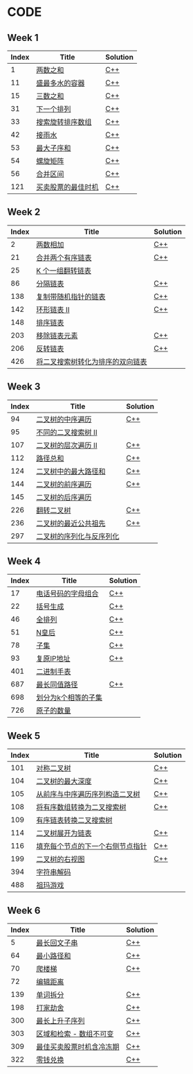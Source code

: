 # CODE

## Week 1

| Index | Title                                                        | Solution                                                     |
| ----- | ------------------------------------------------------------ | ------------------------------------------------------------ |
| 1     | [两数之和](https://leetcode-cn.com/problems/two-sum/)        | [C++](https://github.com/t-haxue/CODE/tree/master/WEEK%201/1.cpp) |
| 11    | [盛最多水的容器](https://leetcode-cn.com/problems/container-with-most-water/) | [C++](https://github.com/t-haxue/CODE/tree/master/WEEK%201/11.cpp) |
| 15    | [三数之和](https://leetcode-cn.com/problems/3sum/)           | [C++](https://github.com/t-haxue/CODE/tree/master/WEEK%201/15.cpp) |
| 31    | [下一个排列](https://leetcode-cn.com/problems/next-permutation/) | [C++](https://github.com/t-haxue/CODE/tree/master/WEEK%201/31.cpp) |
| 33    | [搜索旋转排序数组](https://leetcode-cn.com/problems/search-in-rotated-sorted-array/) | [C++](https://github.com/t-haxue/CODE/tree/master/WEEK%201/33.cpp) |
| 42    | [接雨水](https://leetcode-cn.com/problems/trapping-rain-water/) | [C++](https://github.com/t-haxue/CODE/tree/master/WEEK%201/42.cpp) |
| 53    | [最大子序和](https://leetcode-cn.com/problems/maximum-subarray/) | [C++](https://github.com/t-haxue/CODE/tree/master/WEEK%201/53.cpp) |
| 54    | [螺旋矩阵](https://leetcode-cn.com/problems/spiral-matrix/)  | [C++](https://github.com/t-haxue/CODE/tree/master/WEEK%201/54.cpp) |
| 56    | [合并区间](https://leetcode-cn.com/problems/merge-intervals/) | [C++](https://github.com/t-haxue/CODE/tree/master/WEEK%201/56.cpp) |
| 121   | [买卖股票的最佳时机](https://leetcode-cn.com/problems/best-time-to-buy-and-sell-stock/) | [C++](https://github.com/t-haxue/CODE/tree/master/WEEK%201/121.cpp) |

## Week 2

| Index | Title                                                        | Solution                                                     |
| ----- | ------------------------------------------------------------ | ------------------------------------------------------------ |
| 2     | [两数相加](https://leetcode-cn.com/problems/add-two-numbers/) | [C++](https://github.com/t-haxue/CODE/tree/master/WEEK%202/2.cpp) |
| 21    | [合并两个有序链表](https://leetcode-cn.com/problems/merge-two-sorted-lists/) | [C++](https://github.com/t-haxue/CODE/tree/master/WEEK%202/21.cpp) |
| 25    | [K 个一组翻转链表](https://leetcode-cn.com/problems/reverse-nodes-in-k-group/) |                                                              |
| 86    | [分隔链表](https://leetcode-cn.com/problems/partition-list/) | [C++](https://github.com/t-haxue/CODE/tree/master/WEEK%202/86.cpp) |
| 138   | [复制带随机指针的链表](https://leetcode-cn.com/problems/copy-list-with-random-pointer/) | [C++](https://github.com/t-haxue/CODE/tree/master/WEEK%202/138.cpp) |
| 142   | [环形链表 II](https://leetcode-cn.com/problems/linked-list-cycle-ii/) | [C++](https://github.com/t-haxue/CODE/tree/master/WEEK%202/142.cpp) |
| 148   | [排序链表](https://leetcode-cn.com/problems/sort-list/)      |                                                              |
| 203   | [移除链表元素](https://leetcode-cn.com/problems/remove-linked-list-elements/) | [C++](https://github.com/t-haxue/CODE/tree/master/WEEK%202/203.cpp) |
| 206   | [反转链表](https://leetcode-cn.com/problems/reverse-linked-list/) | [C++](https://github.com/t-haxue/CODE/tree/master/WEEK%202/206.cpp) |
| 426   | [将二叉搜索树转化为排序的双向链表](https://leetcode-cn.com/problems/convert-binary-search-tree-to-sorted-doubly-linked-list/) |                                                              |

## Week 3

| Index | Title                                                        | Solution                                                     |
| ----- | ------------------------------------------------------------ | ------------------------------------------------------------ |
| 94    | [二叉树的中序遍历](https://leetcode-cn.com/problems/binary-tree-inorder-traversal/) | [C++](https://github.com/t-haxue/CODE/tree/master/WEEK%203/94.cpp) |
| 95    | [不同的二叉搜索树 II](https://leetcode-cn.com/problems/unique-binary-search-trees-ii/) |                                                              |
| 107   | [二叉树的层次遍历 II](https://leetcode-cn.com/problems/binary-tree-level-order-traversal-ii/) | [C++](https://github.com/t-haxue/CODE/tree/master/WEEK%203/107.cpp) |
| 112   | [路径总和](https://leetcode-cn.com/problems/path-sum/)       | [C++](https://github.com/t-haxue/CODE/tree/master/WEEK%203/112.cpp) |
| 124   | [二叉树中的最大路径和](https://leetcode-cn.com/problems/binary-tree-maximum-path-sum/) | [C++](https://github.com/t-haxue/CODE/tree/master/WEEK%203/124.cpp) |
| 144   | [二叉树的前序遍历](https://leetcode-cn.com/problems/binary-tree-preorder-traversal/) | [C++](https://github.com/t-haxue/CODE/tree/master/WEEK%203/144.cpp) |
| 145   | [二叉树的后序遍历](https://leetcode-cn.com/problems/binary-tree-postorder-traversal/) |                                                              |
| 226   | [翻转二叉树](https://leetcode-cn.com/problems/invert-binary-tree/) | [C++](https://github.com/t-haxue/CODE/tree/master/WEEK%203/226.cpp) |
| 236   | [二叉树的最近公共祖先](https://leetcode-cn.com/problems/lowest-common-ancestor-of-a-binary-tree/) | [C++](https://github.com/t-haxue/CODE/tree/master/WEEK%203/236.cpp) |
| 297   | [二叉树的序列化与反序列化](https://leetcode-cn.com/problems/serialize-and-deserialize-binary-tree/) |                                                              |

## Week 4

| Index | Title                                                        | Solution                                                     |
| ----- | ------------------------------------------------------------ | ------------------------------------------------------------ |
| 17    | [电话号码的字母组合](https://leetcode-cn.com/problems/letter-combinations-of-a-phone-number/) | [C++](https://github.com/t-haxue/CODE/tree/master/WEEK%204/17.cpp) |
| 22    | [括号生成](https://leetcode-cn.com/problems/generate-parentheses/) | [C++](https://github.com/t-haxue/CODE/tree/master/WEEK%204/22.cpp) |
| 46    | [全排列](https://leetcode-cn.com/problems/permutations/)     | [C++](https://github.com/t-haxue/CODE/tree/master/WEEK%204/46.cpp) |
| 51    | [N皇后](https://leetcode-cn.com/problems/n-queens/)          | [C++](https://github.com/t-haxue/CODE/tree/master/WEEK%204/51.cpp) |
| 78    | [子集](https://leetcode-cn.com/problems/subsets/)            | [C++](https://github.com/t-haxue/CODE/tree/master/WEEK%204/78.cpp) |
| 93    | [复原IP地址](https://leetcode-cn.com/problems/restore-ip-addresses/) | [C++](https://github.com/t-haxue/CODE/tree/master/WEEK%204/93.cpp) |
| 401   | [二进制手表](https://leetcode-cn.com/problems/binary-watch/) |                                                              |
| 687   | [最长同值路径](https://leetcode-cn.com/problems/longest-univalue-path/) | [C++](https://github.com/t-haxue/CODE/tree/master/WEEK%204/687.cpp) |
| 698   | [划分为k个相等的子集](https://leetcode-cn.com/problems/partition-to-k-equal-sum-subsets/) |                                                              |
| 726   | [原子的数量](https://leetcode-cn.com/problems/number-of-atoms/) |                                                              |

## Week 5

| Index | Title                                                        | Solution                                                     |
| ----- | ------------------------------------------------------------ | ------------------------------------------------------------ |
| 101   | [对称二叉树](https://leetcode-cn.com/problems/symmetric-tree/) | [C++](https://github.com/t-haxue/CODE/tree/master/WEEK%205/101.cpp) |
| 104   | [二叉树的最大深度](https://leetcode-cn.com/problems/maximum-depth-of-binary-tree/) | [C++](https://github.com/t-haxue/CODE/tree/master/WEEK%205/104.cpp) |
| 105   | [从前序与中序遍历序列构造二叉树](https://leetcode-cn.com/problems/construct-binary-tree-from-preorder-and-inorder-traversal/) | [C++](https://github.com/t-haxue/CODE/tree/master/WEEK%205/105.cpp) |
| 108   | [将有序数组转换为二叉搜索树](https://leetcode-cn.com/problems/convert-sorted-array-to-binary-search-tree/) | [C++](https://github.com/t-haxue/CODE/tree/master/WEEK%205/108.cpp) |
| 109   | [有序链表转换二叉搜索树](https://leetcode-cn.com/problems/convert-sorted-list-to-binary-search-tree/) |                                                              |
| 114   | [二叉树展开为链表](https://leetcode-cn.com/problems/flatten-binary-tree-to-linked-list/) | [C++](https://github.com/t-haxue/CODE/tree/master/WEEK%205/114.cpp) |
| 116   | [填充每个节点的下一个右侧节点指针](https://leetcode-cn.com/problems/populating-next-right-pointers-in-each-node/) | [C++](https://github.com/t-haxue/CODE/tree/master/WEEK%205/116.cpp) |
| 199   | [二叉树的右视图](https://leetcode-cn.com/problems/binary-tree-right-side-view/) | [C++](https://github.com/t-haxue/CODE/tree/master/WEEK%205/199.cpp) |
| 394   | [字符串解码](https://leetcode-cn.com/problems/decode-string/) |                                                              |
| 488   | [祖玛游戏](https://leetcode-cn.com/problems/zuma-game/)      |                                                              |

## Week 6

| Index | Title                                                        | Solution                                                     |
| ----- | ------------------------------------------------------------ | ------------------------------------------------------------ |
| 5     | [最长回文子串](https://leetcode-cn.com/problems/longest-palindromic-substring/) | [C++](https://github.com/t-haxue/CODE/tree/master/WEEK%206/5.cpp) |
| 64    | [最小路径和](https://leetcode-cn.com/problems/minimum-path-sum/) | [C++](https://github.com/t-haxue/CODE/tree/master/WEEK%206/64.cpp) |
| 70    | [爬楼梯](https://leetcode-cn.com/problems/climbing-stairs/)  | [C++](https://github.com/t-haxue/CODE/tree/master/WEEK%206/70.cpp) |
| 72    | [编辑距离](https://leetcode-cn.com/problems/edit-distance/)  |                                                              |
| 139   | [单词拆分](https://leetcode-cn.com/problems/word-break/)     | [C++](https://github.com/t-haxue/CODE/tree/master/WEEK%206/139.cpp) |
| 198   | [打家劫舍](https://leetcode-cn.com/problems/house-robber/)   | [C++](https://github.com/t-haxue/CODE/tree/master/WEEK%206/198.cpp) |
| 300   | [最长上升子序列](https://leetcode-cn.com/problems/longest-increasing-subsequence/) | [C++](https://github.com/t-haxue/CODE/tree/master/WEEK%206/300.cpp) |
| 303   | [区域和检索 - 数组不可变](https://leetcode-cn.com/problems/range-sum-query-immutable/) | [C++](https://github.com/t-haxue/CODE/tree/master/WEEK%206/303.cpp) |
| 309   | [最佳买卖股票时机含冷冻期](https://leetcode-cn.com/problems/best-time-to-buy-and-sell-stock-with-cooldown/) | [C++](https://github.com/t-haxue/CODE/tree/master/WEEK%206/309.cpp) |
| 322   | [零钱兑换](https://leetcode-cn.com/problems/coin-change/)    | [C++](https://github.com/t-haxue/CODE/tree/master/WEEK%206/.cpp) |

